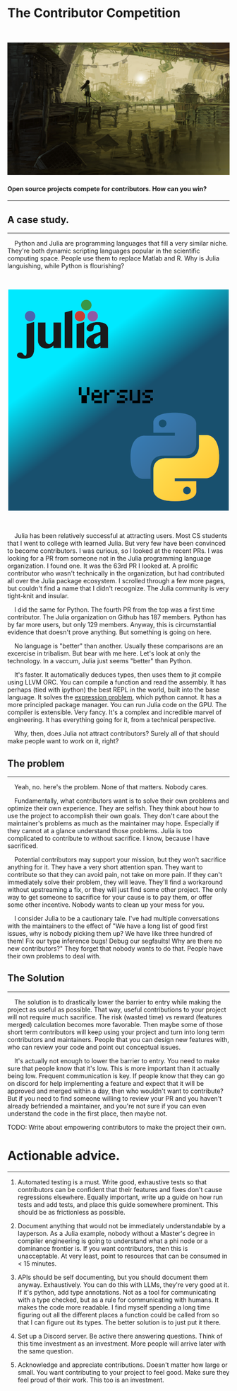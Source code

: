 
# The Contributor Competition

<br>

<div style="text-align: center;">

![](images/ruin_sword.jpg)

</div>

#### Open source projects compete for contributors. How can you win?


<hr>

## A case study.

<hr>

    Python and Julia are programming languages that fill a very similar niche. They're 
both dynamic scripting languages popular in the scientific computing space. People use 
them to replace Matlab and R. Why is Julia languishing, while Python is flourishing?

<br>
<div style="text-align: center;">

![](images/Python_vs_Julia.png)

</div>
<br>

    Julia has been relatively successful at attracting users. Most CS students that I 
went to college with learned Julia. But very few have been convinced to become 
contributors. I was curious, so I looked at the recent PRs. I was looking for a PR from 
someone not in the Julia programming language organization. I found one. It was the 
63rd PR I looked at. A prolific contributor who wasn't technically in the organization, 
but had contributed all over the Julia package ecosystem. I scrolled through a few more 
pages, but couldn't find a name that I didn't recognize. The Julia community is very 
tight-knit and insular.

    I did the same for Python. The fourth PR from the top was a first time contributor. 
The Julia organization on Github has 187 members. Python has by far more users, but 
only 129 members. Anyway, this is circumstantial evidence that doesn't prove anything. 
But something is going on here.

    No language is "better" than another. Usually these comparisons are an excercise in 
tribalism. But bear with me here. Let's look at only the technology. In a vaccum, Julia 
just seems "better" than Python.

    It's faster. It automatically deduces types, then uses them to jit compile using 
LLVM ORC. You can compile a function and read the assembly. It has perhaps (tied with 
ipython) the best REPL in the world, built into the base language. It solves the
[expression problem](https://en.wikipedia.org/wiki/Expression_problem), which python 
cannot. It has a more principled package manager. You can run Julia code on the GPU. 
The compiler is extensible. Very fancy. It's a complex and incredible marvel of 
engineering. It has everything going for it, from a technical perspective.

    Why, then, does Julia not attract contributors? Surely all of that should make people
want to work on it, right?

## The problem

<hr>

    Yeah, no. here's the problem. None of that matters. Nobody cares.

    Fundamentally, what contributors want is to solve their own problems and optimize 
their own experience. They are selfish. They think about how to use the project to 
accomplish their own goals. They don't care about the maintainer's problems as much as 
the maintainer may hope. Especially if they cannot at a glance understand those 
problems. Julia is too complicated to contribute to without sacrifice. I know, because 
I have sacrificed.

    Potential contributors may support your mission, but they won't sacrifice anything 
for it. They have a very short attention span. They want to contribute so that they can 
avoid pain, not take on more pain. If they can't immediately solve their problem, they 
will leave. They'll find a workaround without upstreaming a fix, or they will just find 
some other project. The only way to get someone to sacrifice for your cause is to pay 
them, or offer some other incentive. Nobody wants to clean up your mess for you.

    I consider Julia to be a cautionary tale. I've had multiple conversations with the 
maintainers to the effect of "We have a long list of good first issues, why is nobody 
picking them up? We have like three hundred of them! Fix our type inference bugs! Debug 
our segfaults! Why are there no new contributors?" They forget that nobody wants to do 
that. People have their own problems to deal with.


## The Solution

<hr>

    The solution is to drastically lower the barrier to entry while making the project 
as useful as possible. That way, useful contributions to your project will not require 
much sacrifice. The risk (wasted time) vs reward (features merged) calculation becomes 
more favorable. Then maybe some of those short term contributors will keep using your 
project and turn into long term contributors and maintainers. People that you can 
design new features with, who can review your code and point out conceptual issues.

    It's actually not enough to lower the barrier to entry. You need to make sure that 
people know that it's low. This is more important than it actually being low. Frequent 
communication is key. If people know that they can go on discord for help implementing 
a feature and expect that it will be approved and merged within a day, then who 
wouldn't want to contribute? But if you need to find someone willing to review your PR 
and you haven't already befriended a maintainer, and you're not sure if you can even 
understand the code in the first place, then maybe not.

TODO: Write about empowering contributors to make the project their own.


# Actionable advice.

<hr>

1. Automated testing is a must. Write good, exhaustive tests so that contributors can 
be confident that their features and fixes don't cause regressions elsewhere. Equally 
important, write up a guide on how run tests and add tests, and place this guide 
somewhere prominent. This should be as frictionless as possible.

2. Document anything that would not be immediately understandable by a layperson. As a 
Julia example, nobody without a Master's degree in compiler engineering is going to 
understand what a phi node or a dominance frontier is. If you want contributors, then 
this is unacceptable. At very least, point to resources that can be consumed in < 15 
minutes.

3. APIs should be self documenting, but you should document them anyway. Exhaustively. 
You can do this with LLMs, they're very good at it. If it's python, add type 
annotations. Not as a tool for communicating with a type checked, but as a rule for 
communicating with humans. It makes the code more readable. I find myself spending a 
long time figuring out all the different places a function could be called from so that 
I can figure out its types. The better solution is to just put it there.

4. Set up a Discord server. Be active there answering questions. Think of this time 
investment as an investment. More people will arrive later with the same question.

5. Acknowledge and appreciate contributions. Doesn't matter how large or small. You 
want contributing to your project to feel good. Make sure they feel proud of their 
work. This too is an investment.

<br>

